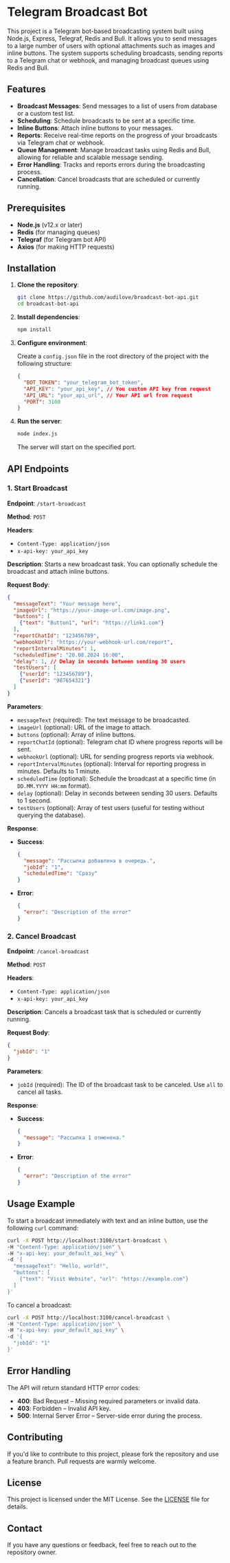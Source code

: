 # Telegram Broadcast Bot

This project is a Telegram bot-based broadcasting system built using Node.js, Express, Telegraf, Redis and Bull. It allows you to send messages to a large number of users with optional attachments such as images and inline buttons. The system supports scheduling broadcasts, sending reports to a Telegram chat or webhook, and managing broadcast queues using Redis and Bull.

## Features

- **Broadcast Messages**: Send messages to a list of users from database or a custom test list.
- **Scheduling**: Schedule broadcasts to be sent at a specific time.
- **Inline Buttons**: Attach inline buttons to your messages.
- **Reports**: Receive real-time reports on the progress of your broadcasts via Telegram chat or webhook.
- **Queue Management**: Manage broadcast tasks using Redis and Bull, allowing for reliable and scalable message sending.
- **Error Handling**: Tracks and reports errors during the broadcasting process.
- **Cancellation**: Cancel broadcasts that are scheduled or currently running.

## Prerequisites

- **Node.js** (v12.x or later)
- **Redis** (for managing queues)
- **Telegraf** (for Telegram bot API)
- **Axios** (for making HTTP requests)

## Installation

1. **Clone the repository**:

    ```bash
    git clone https://github.com/audilove/broadcast-bot-api.git
    cd broadcast-bot-api
    ```

2. **Install dependencies**:

    ```bash
    npm install
    ```

3. **Configure environment**:

    Create a `config.json` file in the root directory of the project with the following structure:

    ```json
    {
      "BOT_TOKEN": "your_telegram_bot_token",
      "API_KEY": "your_api_key", // You custom API key from request
      "API_URL": "your_api_url", // Your API url from request
      "PORT": 3100
    }
    ```

4. **Run the server**:

    ```bash
    node index.js
    ```

    The server will start on the specified port.

## API Endpoints

### 1. Start Broadcast

**Endpoint**: `/start-broadcast`

**Method**: `POST`

**Headers**:
- `Content-Type: application/json`
- `x-api-key: your_api_key`

**Description**:
Starts a new broadcast task. You can optionally schedule the broadcast and attach inline buttons.

**Request Body**:

```json
{
  "messageText": "Your message here",
  "imageUrl": "https://your-image-url.com/image.png",
  "buttons": [
    {"text": "Button1", "url": "https://link1.com"}
  ],
  "reportChatId": "123456789",
  "webhookUrl": "https://your-webhook-url.com/report",
  "reportIntervalMinutes": 1,
  "scheduledTime": "20.08.2024 16:00",
  "delay": 1, // Delay in seconds between sending 30 users
  "testUsers": [
    {"userId": "123456789"},
    {"userId": "987654321"}
  ]
}
```

**Parameters**:

- `messageText` (required): The text message to be broadcasted.
- `imageUrl` (optional): URL of the image to attach.
- `buttons` (optional): Array of inline buttons.
- `reportChatId` (optional): Telegram chat ID where progress reports will be sent.
- `webhookUrl` (optional): URL for sending progress reports via webhook.
- `reportIntervalMinutes` (optional): Interval for reporting progress in minutes. Defaults to 1 minute.
- `scheduledTime` (optional): Schedule the broadcast at a specific time (in `DD.MM.YYYY HH:mm` format).
- `delay` (optional): Delay in seconds between sending 30 users. Defaults to 1 second.
- `testUsers` (optional): Array of test users (useful for testing without querying the database).

**Response**:

- **Success**:
  
  ```json
  {
    "message": "Рассылка добавлена в очередь.",
    "jobId": "1",
    "scheduledTime": "Сразу"
  }
  ```

- **Error**:
  
  ```json
  {
    "error": "Description of the error"
  }
  ```

### 2. Cancel Broadcast

**Endpoint**: `/cancel-broadcast`

**Method**: `POST`

**Headers**:
- `Content-Type: application/json`
- `x-api-key: your_api_key`

**Description**:
Cancels a broadcast task that is scheduled or currently running.

**Request Body**:

```json
{
  "jobId": "1"
}
```

**Parameters**:

- `jobId` (required): The ID of the broadcast task to be canceled. Use `all` to cancel all tasks.

**Response**:

- **Success**:
  
  ```json
  {
    "message": "Рассылка 1 отменена."
  }
  ```

- **Error**:
  
  ```json
  {
    "error": "Description of the error"
  }
  ```

## Usage Example

To start a broadcast immediately with text and an inline button, use the following `curl` command:

```bash
curl -X POST http://localhost:3100/start-broadcast \
-H "Content-Type: application/json" \
-H "x-api-key: your_default_api_key" \
-d '{
  "messageText": "Hello, world!",
  "buttons": [
    {"text": "Visit Website", "url": "https://example.com"}
  ]
}'
```

To cancel a broadcast:

```bash
curl -X POST http://localhost:3100/cancel-broadcast \
-H "Content-Type: application/json" \
-H "x-api-key: your_default_api_key" \
-d '{
  "jobId": "1"
}'
```

## Error Handling

The API will return standard HTTP error codes:

- **400**: Bad Request – Missing required parameters or invalid data.
- **403**: Forbidden – Invalid API key.
- **500**: Internal Server Error – Server-side error during the process.

## Contributing

If you'd like to contribute to this project, please fork the repository and use a feature branch. Pull requests are warmly welcome.

## License

This project is licensed under the MIT License. See the [LICENSE](LICENSE) file for details.

## Contact

If you have any questions or feedback, feel free to reach out to the repository owner.